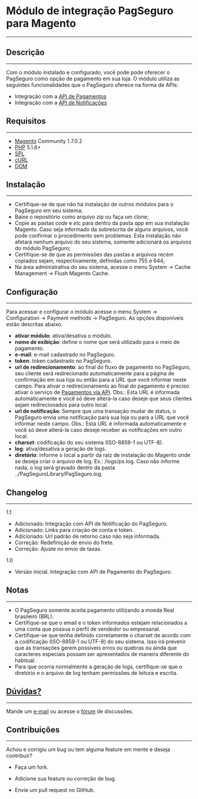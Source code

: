 Módulo de integração PagSeguro para Magento
===========================================
---
Descrição
---------
---
Com o módulo instalado e configurado, você pode pode oferecer o PagSeguro como opção de pagamento em sua loja. O módulo utiliza as seguintes funcionalidades que o PagSeguro oferece na forma de APIs:

 - Integração com a [API de Pagamentos]
 - Integração com a [API de Notificações]


Requisitos
----------
---
 - [Magento] Community 1.7.0.2
 - [PHP] 5.1.6+
 - [SPL]
 - [cURL]
 - [DOM]


Instalação
----------
---
 - Certifique-se de que não há instalação de outros módulos para o PagSeguro em seu sistema;
 - Baixe o repositório como arquivo zip ou faça um clone;
 - Copie as pastas *code* e *etc* para dentro da pasta *app* em sua instalação Magento. Caso seja informado da sobrescrita de alguns arquivos, você pode confirmar o procedimento sem problemas. Esta instalação não afetará nenhum arquivo do seu sistema, somente adicionará os arquivos do módulo PagSeguro;
 - Certifique-se de que as permissões das pastas e arquivos recém copiados sejam, respectivamente, definidas como 755 e 644;
 - Na área administrativa do seu sistema, acesse o menu System -> Cache Management -> Flush Magento Cache.


Configuração
------------
---
Para acessar e configurar o módulo acesse o menu System -> Configuration -> Payment methods -> PagSeguro. As opções disponíveis estão descritas abaixo.

 - **ativar módulo**: ativa/desativa o módulo.
 - **nome de exibição**: define o nome que será utilizado para o meio de pagamento.
 - **e-mail**: e-mail cadastrado no PagSeguro.
 - **token**: token cadastrado no PagSeguro.
 - **url de redirecionamento**: ao final do fluxo de pagamento no PagSeguro, seu cliente será redirecionado automaticamente para a página de confirmação em sua loja ou então para a URL que você informar neste campo. Para ativar o redirecionamento ao final do pagamento é preciso ativar o serviço de [Pagamentos via API]. Obs.: Esta URL é informada automaticamente e você só deve alterá-la caso deseje que seus clientes sejam redirecionados para outro local.
 - **url de notificação**: Sempre que uma transação mudar de status, o PagSeguro envia uma notificação para sua loja ou para a URL que você informar neste campo. Obs.: Esta URL é informada automaticamente e você só deve alterá-la caso deseje receber as notificações em outro local.
 - **charset**: codificação do seu sistema (ISO-8859-1 ou UTF-8).
 - **log**: ativa/desativa a geração de logs.
 - **diretório**: informe o local a partir da raíz de instalação do Magento onde se deseja criar o arquivo de log. Ex.: /logs/ps.log. Caso não informe nada, o log será gravado dentro da pasta ../PagSeguroLibrary/PagSeguro.log.


Changelog
---------
---
1.1

 - Adicionado: Integração com API de Notificação do PagSeguro.
 - Adicionado: Links para criação de conta e token.
 - Adicionado: Url padrão de retorno caso não seja informada.
 - Correção: Redefinição de envio do frete.
 - Correção: Ajuste no envio de taxas.

1.0

 - Versão inicial. Integração com API de Pagamento do PagSeguro.


Notas
---------
---
 - O PagSeguro somente aceita pagamento utilizando a moeda Real brasileiro (BRL).
 - Certifique-se que o email e o token informados estejam relacionados a uma conta que possua o perfil de vendedor ou empresarial.
 - Certifique-se que tenha definido corretamente o charset de acordo com a codificação (ISO-8859-1 ou UTF-8) do seu sistema. Isso irá prevenir que as transações gerem possíveis erros ou quebras ou ainda que caracteres especiais possam ser apresentados de maneira diferente do habitual.
 - Para que ocorra normalmente a geração de logs, certifique-se que o diretório e o arquivo de log tenham permissões de leitura e escrita.


[Dúvidas?]
----------
---
Mande um [e-mail] ou acesse o [fórum] de discussões.


Contribuições
-------------
---
Achou e corrigiu um bug ou tem alguma feature em mente e deseja contribuir?

* Faça um fork.
* Adicione sua feature ou correção de bug.
* Envie um pull request no GitHub.


  [API de Pagamentos]: https://pagseguro.uol.com.br/v2/guia-de-integracao/api-de-pagamentos.html
  [API de Notificações]: https://pagseguro.uol.com.br/v2/guia-de-integracao/api-de-notificacoes.html
  [e-mail]: <mailto:desenvolvedores@pagseguro.com.br>
  [fórum]: http://forum.imasters.com.br/forum/244-gateways-e-meios-de-pagamento-online-pagseguro
  [Dúvidas?]: https://pagseguro.uol.com.br/desenvolvedor/comunidade.jhtml
  [Pagamentos via API]: https://pagseguro.uol.com.br/integracao/pagamentos-via-api.jhtml
  [Notificação de Transações]: https://pagseguro.uol.com.br/integracao/notificacao-de-transacoes.jhtml
  [Magento]: https://www.magentocommerce.com/
  [PHP]: http://www.php.net/
  [SPL]: http://php.net/manual/en/book.spl.php
  [cURL]: http://php.net/manual/en/book.curl.php
  [DOM]: http://php.net/manual/en/book.dom.php

